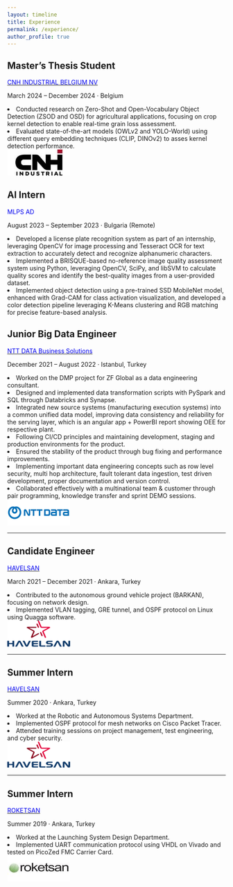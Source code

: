 ```yaml
---
layout: timeline
title: Experience
permalink: /experience/
author_profile: true
---
```

<div class="timeline-item">
  <div class="content-wrapper">
    <h2 class="position-title">Master’s Thesis Student</h2>
    <p class="company-name">
      <a href="https://www.cnh.com" target="_blank"><span style="color: #0000EE;">CNH INDUSTRIAL BELGIUM NV</span></a>
    </p>
    <p class="dates-location">March 2024 – December 2024 · Belgium</p>
    <u1 class="explanation">
        <li>Conducted research on Zero-Shot and Open-Vocabulary Object Detection (ZSOD and OSD) for agricultural applications, focusing on crop kernel detection to enable real-time grain loss assessment.</li>
        <li>Evaluated state-of-the-art models (OWLv2 and YOLO-World) using different query embedding techniques (CLIP, DINOv2) to asses kernel detection performance.</li>
      </u1>
     <a href="https://www.cnh.com" target="_blank">
      <img src="../images/cnh.jpg" alt="CNH Logo" class="company-logo" style="width: 145px; height: 60px; !important;">
     </a>
  </div>
</div>

<div class="timeline-item">
  <div class="content-wrapper">
    <h2 class="position-title">AI Intern</h2>
    <p class="company-name">
      <span style="color: #0000EE;">MLPS AD</span>
    </p>
    <p class="dates-location">August 2023 – September 2023 · Bulgaria (Remote)</p>
    <u1 class="explanation">
      <li>Developed a license plate recognition system as part of an internship, leveraging OpenCV for image processing and Tesseract OCR for text extraction to accurately detect and recognize alphanumeric characters.</li>
      <li>Implemented a BRISQUE-based no-reference image quality assessment system using Python, leveraging OpenCV, SciPy, and libSVM to calculate quality scores and identify the best-quality images from a user-provided dataset.</li>
      <li>Implemented object detection using a pre-trained SSD MobileNet model, enhanced with Grad-CAM for class activation visualization, and developed a color detection pipeline leveraging K-Means clustering and RGB matching for precise feature-based analysis.</li>
    </u1>
  </div>
</div>


<div class="timeline-item">
  <div class="content-wrapper">
    <h2 class="position-title">Junior Big Data Engineer</h2>
    <p class="company-name">
      <a href="https://nttdata-solutions.com/tr/" target="_blank"><span style="color: #0000EE;">NTT DATA Business Solutions</span></a>
    </p>
    <p class="dates-location">December 2021 – August 2022 · Istanbul, Turkey</p>
    <u1 class="explanation">
      <li>Worked on the DMP project for ZF Global as a data engineering consultant.</li>
      <li>Designed and implemented data transformation scripts with PySpark and SQL through Databricks and Synapse.</li>
      <li>Integrated new source systems (manufacturing execution systems) into a common unified data model, improving data consistency and reliability for the serving layer, which is an angular app + PowerBI report showing OEE for respective plant.</li>
      <li>Following CI/CD principles and maintaining development, staging and production environments for the product.</li>
      <li>Ensured the stability of the product through bug fixing and performance improvements.</li>
      <li>Implementing important data engineering concepts such as row level security, multi hop architecture, fault tolerant data ingestion, test driven development, proper documentation and version control.</li>
      <li>Collaborated effectively with a multinational team & customer through pair programming, knowledge transfer and sprint DEMO sessions.</li>
    </u1>
    <a href="https://nttdata-solutions.com/tr/" target="_blank">
      <img src="../images/ntt.png" alt="NTT DATA Logo" class="company-logo" style="width: 145px; height: 60px; !important;">
    </a>
  </div>
</div>

---

<div class="timeline-item">
  <div class="content-wrapper">
    <h2 class="position-title">Candidate Engineer</h2>
    <p class="company-name">
      <a href="https://www.havelsan.com/en" target="_blank"><span style="color: #0000EE;">HAVELSAN</span></a>
    </p>
    <p class="dates-location">March 2021 – December 2021 · Ankara, Turkey</p>
    <u1 class="explanation">
      <li>Contributed to the autonomous ground vehicle project (BARKAN), focusing on network design.</li>
      <li>Implemented VLAN tagging, GRE tunnel, and OSPF protocol on Linux using Quagga software.</li>
    </u1>
    <a href="https://www.havelsan.com/en" target="_blank">
    <img src="../images/havelsan2.png" alt="HAVELSAN Logo" class="company-logo" style="width: 145px; height: 60px; !important;">
  </a>
  </div>
</div>

---

<div class="timeline-item">
  <div class="content-wrapper">
    <h2 class="position-title">Summer Intern</h2>
    <p class="company-name">
      <a href="https://www.havelsan.com/en" target="_blank"><span style="color: #0000EE;">HAVELSAN</span></a>
    </p>
    <p class="dates-location">Summer 2020 · Ankara, Turkey</p>
    <u1 class="explanation">
      <li>Worked at the Robotic and Autonomous Systems Department.</li>
      <li>Implemented OSPF protocol for mesh networks on Cisco Packet Tracer.</li>
      <li>Attended training sessions on project management, test engineering, and cyber security.</li>
    </u1>
     <a href="https://www.havelsan.com/en" target="_blank">
    <img src="../images/havelsan2.png" alt="HAVELSAN Logo" class="company-logo" style="width: 145px; height: 60px; !important;">
  </a>
  </div>
</div>

---

<div class="timeline-item">
  <div class="content-wrapper">
    <h2 class="position-title">Summer Intern</h2>
    <p class="company-name">
      <a href="https://www.roketsan.com.tr/en" target="_blank"><span style="color: #0000EE;">ROKETSAN</span></a>
    </p>
    <p class="dates-location">Summer 2019 · Ankara, Turkey</p>
    <u1 class="explanation">
      <li>Worked at the Launching System Design Department.</li>
      <li>Implemented UART communication protocol using VHDL on Vivado and tested on PicoZed FMC Carrier Card.</li>
    </u1>
    <a href="https://www.roketsan.com.tr/en" target="_blank">
    <img src="../images/roketsan.jpg" alt="ROKETSAN Logo" class="company-logo" style="width: 145px; height: 60px; !important;">
  </a>
  </div>
</div>
